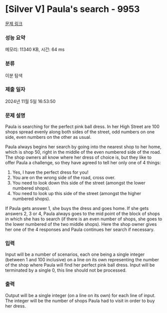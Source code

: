 # [Silver V] Paula's search - 9953 

[문제 링크](https://www.acmicpc.net/problem/9953) 

### 성능 요약

메모리: 11340 KB, 시간: 64 ms

### 분류

이분 탐색

### 제출 일자

2024년 11월 5일 16:53:50

### 문제 설명

<p>Paula is searching for the perfect pink ball dress. In her High Street are 100 shops spread evenly along both sides of the street, odd numbers on one side, even numbers on the other as usual.</p>

<p>Paula always begins her search by going into the nearest shop to her home, which is shop 50, right in the middle of the even numbered side of the road. The shop owners all know where her dress of choice is, but they like to offer Paula a challenge, so they have agreed to tell her only one of 4 things:</p>

<ol>
	<li>Yes, I have the perfect dress for you!</li>
	<li>You are on the wrong side of the road, cross over.</li>
	<li>You need to look down this side of the street (amongst the lower numbered shops).</li>
	<li>You need to look up this side of the street (amongst the higher numbered shops).</li>
</ol>

<p>If Paula gets answer 1, she buys the dress and goes home. If she gets answers 2, 3 or 4, Paula always goes to the mid point of the block of shops in which she has to search (if there is an even number of shops, she goes to the lower numbered of the two middle shops). Here the shop owner gives her one of the 4 responses and Paula continues her search if necessary.</p>

### 입력 

 <p>Input will be a number of scenarios, each one being a single integer (between 1 and 100 inclusive) on a line on its own representing the number of the shop where Paula will find her perfect pink ball dress. Input will be terminated by a single 0, this line should not be processed.</p>

### 출력 

 <p>Output will be a single integer (on a line on its own) for each line of input. The integer will be the number of shops Paula had to visit in order to buy her dress.</p>

